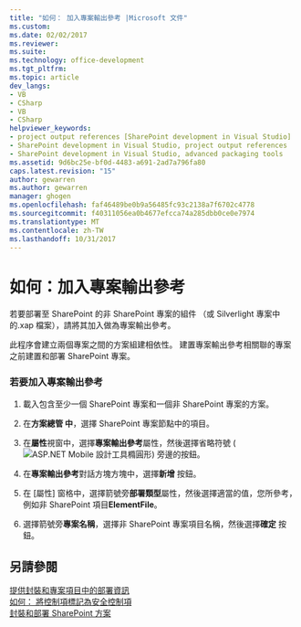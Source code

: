 ```yaml
---
title: "如何： 加入專案輸出參考 |Microsoft 文件"
ms.custom: 
ms.date: 02/02/2017
ms.reviewer: 
ms.suite: 
ms.technology: office-development
ms.tgt_pltfrm: 
ms.topic: article
dev_langs:
- VB
- CSharp
- VB
- CSharp
helpviewer_keywords:
- project output references [SharePoint development in Visual Studio]
- SharePoint development in Visual Studio, project output references
- SharePoint development in Visual Studio, advanced packaging tools
ms.assetid: 9d6bc25e-bf0d-4483-a691-2ad7a796fa80
caps.latest.revision: "15"
author: gewarren
ms.author: gewarren
manager: ghogen
ms.openlocfilehash: faf46489be0b9a56485fc93c2138a7f6702c4778
ms.sourcegitcommit: f40311056ea0b4677efcca74a285dbb0ce0e7974
ms.translationtype: MT
ms.contentlocale: zh-TW
ms.lasthandoff: 10/31/2017
---
```

# <a name="how-to-add-a-project-output-reference"></a>如何：加入專案輸出參考
  若要部署至 SharePoint 的非 SharePoint 專案的組件 （或 Silverlight 專案中的.xap 檔案），請將其加入做為專案輸出參考。  
  
 此程序會建立兩個專案之間的方案組建相依性。 建置專案輸出參考相關聯的專案之前建置和部署 SharePoint 專案。  
  
### <a name="to-add-a-project-output-reference"></a>若要加入專案輸出參考  
  
1.  載入包含至少一個 SharePoint 專案和一個非 SharePoint 專案的方案。  
  
2.  在**方案總管 中**，選擇 SharePoint 專案節點中的項目。  
  
3.  在**屬性**視窗中，選擇**專案輸出參考**屬性，然後選擇省略符號 (![ASP.NET Mobile 設計工具橢圓形](../sharepoint/media/mwellipsis.gif "ASP。NET Mobile 設計工具橢圓形")) 旁邊的按鈕。  
  
4.  在**專案輸出參考**對話方塊方塊中，選擇**新增** 按鈕。  
  
5.  在 [屬性] 窗格中，選擇箭號旁**部署類型**屬性，然後選擇適當的值，您所參考，例如非 SharePoint 項目**ElementFile**。  
  
6.  選擇箭號旁**專案名稱**，選擇非 SharePoint 專案項目名稱，然後選擇**確定** 按鈕。  
  
## <a name="see-also"></a>另請參閱  
 [提供封裝和專案項目中的部署資訊](../sharepoint/providing-packaging-and-deployment-information-in-project-items.md)   
 [如何： 將控制項標記為安全控制項](../sharepoint/how-to-mark-controls-as-safe-controls.md)   
 [封裝和部署 SharePoint 方案](../sharepoint/packaging-and-deploying-sharepoint-solutions.md)  
  
  